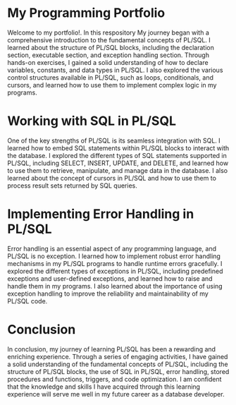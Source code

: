 # My Programming Portfolio
Welcome to my portfolio!. In this respository My journey began with a comprehensive introduction to the fundamental concepts of PL/SQL. I learned about the structure of PL/SQL blocks, including the declaration section, executable section, and exception handling section. Through hands-on exercises, I gained a solid understanding of how to declare variables, constants, and data types in PL/SQL. I also explored the various control structures available in PL/SQL, such as loops, conditionals, and cursors, and learned how to use them to implement complex logic in my programs.
# Working with SQL in PL/SQL
One of the key strengths of PL/SQL is its seamless integration with SQL. I learned how to embed SQL statements within PL/SQL blocks to interact with the database. I explored the different types of SQL statements supported in PL/SQL, including SELECT, INSERT, UPDATE, and DELETE, and learned how to use them to retrieve, manipulate, and manage data in the database. I also learned about the concept of cursors in PL/SQL and how to use them to process result sets returned by SQL queries.
# Implementing Error Handling in PL/SQL
Error handling is an essential aspect of any programming language, and PL/SQL is no exception. I learned how to implement robust error handling mechanisms in my PL/SQL programs to handle runtime errors gracefully. I explored the different types of exceptions in PL/SQL, including predefined exceptions and user-defined exceptions, and learned how to raise and handle them in my programs. I also learned about the importance of using exception handling to improve the reliability and maintainability of my PL/SQL code.
# Conclusion
In conclusion, my journey of learning PL/SQL has been a rewarding and enriching experience. Through a series of engaging activities, I have gained a solid understanding of the fundamental concepts of PL/SQL, including the structure of PL/SQL blocks, the use of SQL in PL/SQL, error handling, stored procedures and functions, triggers, and code optimization. I am confident that the knowledge and skills I have acquired through this learning experience will serve me well in my future career as a database developer.
